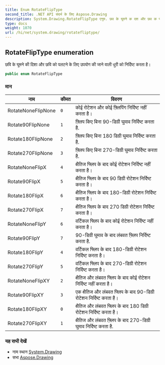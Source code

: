 ```yaml
---
title: Enum RotateFlipType
second_title: .NET API संदर्भ के लिए Aspose.Drawing
description: System.Drawing.RotateFlipType एनुम. छव के घूमने क दश और छव क पलटने के लए उपयग क जने वल धुर क नर्दष्ट करत है
type: docs
weight: 1070
url: /hi/net/system.drawing/rotatefliptype/
---
```

## RotateFlipType enumeration

छवि के घूमने की दिशा और छवि को पलटने के लिए उपयोग की जाने वाली धुरी को निर्दिष्ट करता है।

```csharp
public enum RotateFlipType
```

### मान

| नाम | कीमत | विवरण |
| --- | --- | --- |
| RotateNoneFlipNone | `0` | कोई रोटेशन और कोई फ़्लिपिंग निर्दिष्ट नहीं करता है। |
| Rotate90FlipNone | `1` | फ़्लिप किए बिना 90-डिग्री घुमाव निर्दिष्ट करता है. |
| Rotate180FlipNone | `2` | फ़्लिप किए बिना 180 डिग्री घुमाव निर्दिष्ट करता है. |
| Rotate270FlipNone | `3` | फ़्लिप किए बिना 270-डिग्री घुमाव निर्दिष्ट करता है. |
| RotateNoneFlipX | `4` | क्षैतिज फ्लिप के बाद कोई रोटेशन निर्दिष्ट नहीं करता है। |
| Rotate90FlipX | `5` | क्षैतिज फ्लिप के बाद 90 डिग्री रोटेशन निर्दिष्ट करता है। |
| Rotate180FlipX | `6` | क्षैतिज फ्लिप के बाद 180-डिग्री रोटेशन निर्दिष्ट करता है। |
| Rotate270FlipX | `7` | क्षैतिज फ्लिप के बाद 270 डिग्री रोटेशन निर्दिष्ट करता है। |
| RotateNoneFlipY | `6` | वर्टिकल फ्लिप के बाद कोई रोटेशन निर्दिष्ट नहीं करता है। |
| Rotate90FlipY | `7` | 90-डिग्री घुमाव के बाद लंबवत फ़्लिप निर्दिष्ट करता है. |
| Rotate180FlipY | `4` | वर्टिकल फ्लिप के बाद 180-डिग्री रोटेशन निर्दिष्ट करता है। |
| Rotate270FlipY | `5` | वर्टिकल फ्लिप के बाद 270-डिग्री रोटेशन निर्दिष्ट करता है। |
| RotateNoneFlipXY | `2` | क्षैतिज और लंबवत फ्लिप के बाद कोई रोटेशन निर्दिष्ट नहीं करता है। |
| Rotate90FlipXY | `3` | एक क्षैतिज और लंबवत फ्लिप के बाद 90-डिग्री रोटेशन निर्दिष्ट करता है। |
| Rotate180FlipXY | `0` | क्षैतिज और लंबवत फ्लिप के बाद 180 डिग्री रोटेशन निर्दिष्ट करता है। |
| Rotate270FlipXY | `1` | क्षैतिज और लंबवत फ़्लिप के बाद 270-डिग्री घुमाव निर्दिष्ट करता है. |

### यह सभी देखें

* नाम स्थान [System.Drawing](../../system.drawing/)
* सभा [Aspose.Drawing](../../)


